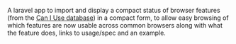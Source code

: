A laravel app to import and display a compact status of browser features (from the [Can I Use database](https://caniuse.com)) in a compact form, to allow easy browsing of which features are now usable across common browsers along with what the feature does, links to usage/spec and an example.

